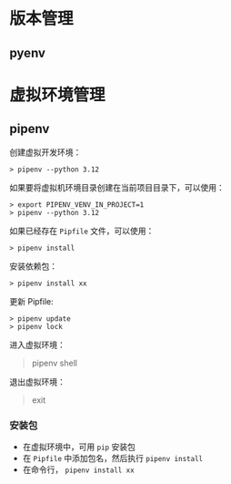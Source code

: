# 版本管理

## pyenv

# 虚拟环境管理

## pipenv

创建虚拟开发环境：

```
> pipenv --python 3.12
```

如果要将虚拟机环境目录创建在当前项目目录下，可以使用：

```
> export PIPENV_VENV_IN_PROJECT=1
> pipenv --python 3.12
```

如果已经存在 `Pipfile` 文件，可以使用：

```
> pipenv install
```

安装依赖包：

```
> pipenv install xx
```

更新 Pipfile:

```
> pipenv update
> pipenv lock
```

进入虚拟环境：
> pipenv shell

退出虚拟环境：
> exit

### 安装包

- 在虚拟环境中，可用 `pip` 安装包
- 在 `Pipfile` 中添加包名，然后执行 `pipenv install`
- 在命令行， `pipenv install xx`
